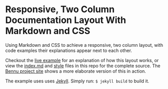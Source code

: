 # Responsive, Two Column Documentation Layout With Markdown and CSS

Using Markdown and CSS to achieve a responsive, two column layout, with code examples their explanations appear next to each other.

Checkout the [live example][site] for an explanation of how this layout works, or view the [index.md][index] and [style][style] files in this repo for the complete source. The [Bennu project site][bennu] shows a more elaborate version of this in action.

The example uses uses [Jekyll](http://jekyllrb.com). Simply run: `$ jekyll build` to build it.


[site]: http://mattbierner.github.io/markdown-two-column-documentation-example

[bennu]: http://bennu-js.com

[src]: https://github.com/mattbierner/markdown-two-column-documentation-example
[index]: https://raw.githubusercontent.com/mattbierner/markdown-two-column-documentation-example/master/index.md
[style]: https://github.com/mattbierner/markdown-two-column-documentation-example/blob/master/stylesheets/styles.css